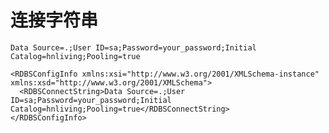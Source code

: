 # 连接字符串
`Data Source=.;User ID=sa;Password=your_password;Initial Catalog=hnliving;Pooling=true`

```xml{2}
<RDBSConfigInfo xmlns:xsi="http://www.w3.org/2001/XMLSchema-instance" xmlns:xsd="http://www.w3.org/2001/XMLSchema">
  <RDBSConnectString>Data Source=.;User ID=sa;Password=your_password;Initial Catalog=hnliving;Pooling=true</RDBSConnectString>
</RDBSConfigInfo>
```